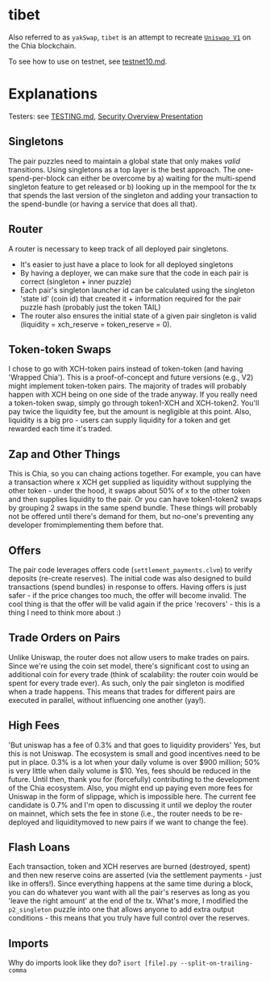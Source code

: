 # tibet

Also referred to as `yakSwap`, `tibet` is an attempt to recreate [`Uniswap V1`](https://github.com/Uniswap/v1-contracts) on the Chia blockchain.

To see how to use on testnet, see [testnet10.md](testnet10.md).

# Explanations

Testers: see [TESTING.md](TESTING.md), [Security Overview Presentation](https://pitch.com/public/0dded5d1-0151-4e77-b4f8-bcc1706317a6)

## Singletons

The pair puzzles need to maintain a global state that only makes *valid* transitions. Using singletons as a top layer is the best approach. The one-spend-per-block can either be overcome by a) waiting for the multi-spend singleton feature to get released or b) looking up in the mempool for the tx that spends the last version of the singleton and adding your transaction to the spend-bundle (or having a service that does all that).

## Router

A router is necessary to keep track of all deployed pair singletons.
 * It's easier to just have a place to look for all deployed singletons
 * By having a deployer, we can make sure that the code in each pair is correct (singleton + inner puzzle)
 * Each pair's singleton launcher id can be calculated using the singleton 'state id' (coin id) that created it + information required for the pair puzzle hash (probably just the token TAIL)
 * The router also ensures the initial state of a given pair singleton is valid (liquidity = xch_reserve = token_reserve = 0).

## Token-token Swaps

I chose to go with XCH-token pairs instead of token-token (and having 'Wrapped Chia'). This is a proof-of-concept and future versions (e.g., V2) might implement token-token pairs. The majority of trades will probably happen with XCH being on one side of the trade anyway. If you really need a token-token swap, simply go through token1-XCH and XCH-token2. You'll pay twice the liquidity fee, but the amount is negligible at this point. Also, liquidity is a big pro - users can supply liquidity for a token and get rewarded each time it's traded.

## Zap and Other Things

This is Chia, so you can chaing actions together. For example, you can have a transaction where x XCH get supplied as liquidity without supplying the other token - under the hood, it swaps about 50% of x to the other token and then supplies liquidity to the pair. Or you can have token1-token2 swaps by grouping 2 swaps in the same spend bundle. These things will probably not be offered until there's demand for them, but no-one's preventing any developer fromimplementing them before that.

## Offers

The pair code leverages offers code (`settlement_payments.clvm`) to verify deposits (re-create reserves). The initial code was also designed to build transactions (spend bundles) in response to offers. Having offers is just safer - if the price changes too much, the offer will become invalid. The cool thing is that the offer will be valid again if the price 'recovers' - this is a thing I need to think more about :)

## Trade Orders on Pairs

Unlike Uniswap, the router does not allow users to make trades on pairs. Since we're using the coin set model, there's significant cost to using an additional coin for every trade (think of scalability: the router coin would be spent for every trade ever). As such, only the pair singleton is modified when a trade happens. This means that trades for different pairs are executed in parallel, without influencing one another (yay!). 

## High Fees

'But uniswap has a fee of 0.3% and that goes to liquidity providers' Yes, but this is not Uniswap. The ecosystem is small and good incentives need to be put in place. 0.3% is a lot when your daily volume is over $900 million; 50% is very little when daily volume is $10. Yes, fees should be reduced in the future. Until then, thank you for (forcefully) contributing to the development of the Chia ecosystem. Also, you might end up paying even more fees for Uniswap in the form of slippage, which is impossible here. The current fee candidate is 0.7% and I'm open to discussing it until we deploy the router on mainnet, which sets the fee in stone (i.e., the router needs to be re-deployed and liquiditymoved to new pairs if we want to change the fee).

## Flash Loans

Each transaction, token and XCH reserves are burned (destroyed, spent) and then new reserve coins are asserted (via  the settlement payments - just like in offers!). Since everything happens at the same time during a block, you can do whatever you want with all the pair's reserves as long as you 'leave the right amount' at the end of the tx. What's more, I modified the `p2_singleton` puzzle into one that allows anyone to add extra output conditions - this means that you truly have full control over the reserves.

## Imports

Why do imports look like they do? `isort [file].py --split-on-trailing-comma`